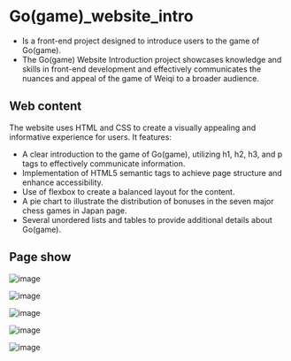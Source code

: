 # Go(game)_website_intro
 - Is a front-end project designed to introduce users to the game of Go(game).
 - The Go(game) Website Introduction project showcases knowledge and skills in front-end development and effectively communicates the nuances and appeal of the game of Weiqi to a broader audience.

## Web content
The website uses HTML and CSS to create a visually appealing and informative experience for users. It features:
 - A clear introduction to the game of Go(game), utilizing h1, h2, h3, and p tags to effectively communicate information.
 - Implementation of HTML5 semantic tags to achieve page structure and enhance accessibility.
 - Use of flexbox to create a balanced layout for the content.
 - A pie chart to illustrate the distribution of bonuses in the seven major chess games in Japan page.
 - Several unordered lists and tables to provide additional details about Go(game).
## Page show

![image](https://user-images.githubusercontent.com/90535397/230704102-b558a6f0-3cdf-4ae8-9a43-50e0ca8d8bbe.png)  
  
  
![image](https://user-images.githubusercontent.com/90535397/230704122-86835034-2ee0-41c7-9c9f-7fcf8b6abc64.png)  
  
  
![image](https://user-images.githubusercontent.com/90535397/230704130-66ce8d90-c7ed-4ba3-8ff0-a433efeffbe5.png)  
  
  
![image](https://user-images.githubusercontent.com/90535397/230704138-f5bb712f-8742-4b0a-9bc4-b3472f383f62.png)  
  
  
![image](https://user-images.githubusercontent.com/90535397/230704140-cfb7acb7-4e2f-40bc-8493-e49478f3cdeb.png)

